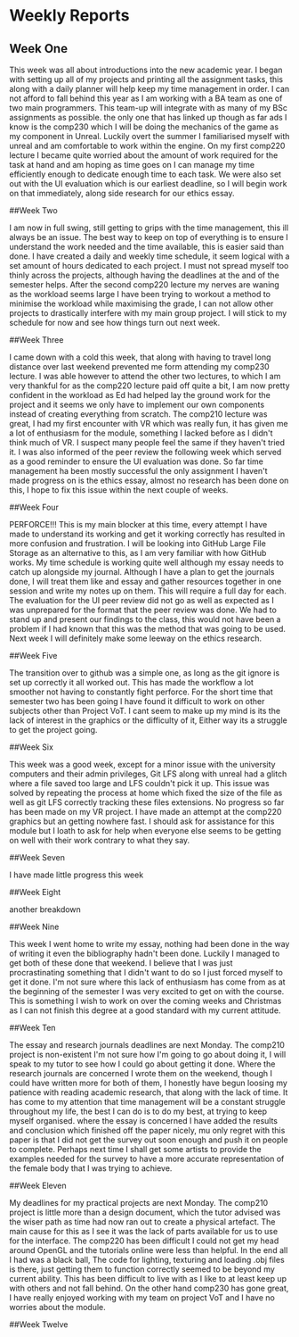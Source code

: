 # Weekly Reports

## Week One

This week was all about introductions into the new academic year. I began with setting up all of my projects and printing all the assignment tasks, this along with a daily planner will help keep my time management in order. I can not afford to fall behind this year as I am working with a BA team as one of two main programmers. This team-up will integrate with as many of my BSc assignments as possible. the only one that has linked up though as far ads I know is the comp230 which I will be doing the mechanics of the game as my component in Unreal. Luckily overt the summer I familiarised myself with unreal and am comfortable to work within the engine. On my first comp220 lecture I became quite worried about the amount of work required for the task at hand and am hoping as time goes on I can manage my time efficiently enough to dedicate enough time to each task. We were also set out with the UI evaluation which is our earliest deadline, so I will begin work on that immediately, along side research for our ethics essay.

##Week Two

I am now in full swing, still getting to grips with the time management, this ill always be an issue. The best way to keep on top of everything is to ensure I understand the work needed and the time available, this is easier said than done. I have created a daily and weekly time schedule, it seem logical with a set amount of hours dedicated to each project. I must not spread myself too thinly across the projects, although having the deadlines at the and of the semester helps. After the second comp220 lecture my nerves are waning as the workload seems large I have been trying to workout a method to minimise the workload while maximising the grade, I can not allow other projects to drastically interfere with my main group project. I will stick to my schedule for now and see how things turn out next week.

##Week Three

I came down with a cold this week, that along with having to travel long distance over last weekend prevented me form attending my comp230 lecture. I was able however to attend the other two lectures, to which I am very thankful for as the comp220 lecture paid off quite a bit, I am now pretty confident in the workload as Ed had helped lay the ground work for the project and it seems we only have to implement our own components instead of creating everything from scratch. The comp210 lecture was great, I had my first encounter with VR which was really fun, it has given me a lot of enthusiasm for the module, something I lacked before as I didn't think much of VR. I suspect many people feel the same if they haven't tried it. I was also informed of the peer review the following week which served as a good reminder to ensure the UI evaluation was done. So far time management ha been mostly successful the only assignment I haven't made progress on is the ethics essay, almost no research has been done on this, I hope to fix this issue within the next couple of weeks.

##Week Four

PERFORCE!!! This is my main blocker at this time, every attempt I have made to understand its working and get it working correctly has resulted in more confusion and frustration. I will be looking into GitHub Large File Storage as an alternative to this, as I am very familiar with how GitHub works. My time schedule is working quite well although my essay needs to catch up alongside my journal. Although I have a plan to get the journals done, I will treat them like and essay and gather resources together in one session and write my notes up on them. This will require a full day for each. The evaluation for the UI peer review did not go as well as expected as I was unprepared for the format that the peer review was done. We had to stand up and present our findings to the class, this would not have been a problem if I had known that this was the method that was going to be used. Next week I will definitely make some leeway on the ethics research.

##Week Five

The transition over to github was a simple one, as long as the git ignore is set up correctly it all worked out. This has made the workflow a lot smoother not having to constantly fight perforce. For the short time that semester two has been going I have found it difficult to work on other subjects other than Project VoT. I cant seem to make up my mind is its the lack of interest in the graphics or the difficulty of it, Either way its a struggle to get the project going. 

##Week Six

This week was a good week, except for a minor issue with the university computers and their admin privileges, Git LFS along with unreal had a glitch where a file saved too large and LFS couldn't pick it up. This issue was solved by repeating the process at home which fixed the size of the file as well as git LFS correctly tracking these files extensions. No progress so far has been made on my VR project. I have made an attempt at the comp220 graphics but an getting nowhere fast. I should ask for assistance for this module but I loath to ask for help when everyone else seems to be getting on well with their work contrary to what they say.

##Week Seven

I have made little progress this week 

##Week Eight

another breakdown

##Week Nine

This week I went home to write my essay, nothing had been done in the way of writing it even the bibliography hadn't been done. Luckily I managed to get both of these done that weekend. I believe that I was just procrastinating something that I didn't want to do so I just forced myself to get it done. I'm not sure where this lack of enthusiasm has come from as at the beginning of the semester I was very excited to get on with the course. This is something I wish to work on over the coming weeks and Christmas as I can not finish this degree at a good standard with my current attitude.

##Week Ten

The essay and research journals deadlines are next Monday. The comp210 project is non-existent I'm not sure how I'm going to go about doing it, I will speak to my tutor to see how I could go about getting it done. Where the research journals are concerned I wrote them on the weekend, though I could have written more for both of them, I honestly have begun loosing my patience with reading academic research, that along with the lack of time. It has come to my attention that time management will be a constant struggle throughout my life, the best I can do is to do my best, at trying to keep myself organised. where the essay is concerned I have added the results and conclusion which finished off the paper nicely, mu only regret with this paper is that I did not get the survey out soon enough and push it on people to complete. Perhaps next time I shall get some artists to provide the examples needed for the survey to have a more accurate representation of the female body that I was trying to achieve.

##Week Eleven

My deadlines for my practical projects are next Monday. The comp210 project is little more than a design document, which the tutor advised was the wiser path as time had now ran out to create a physical artefact. The main cause for this as I see it was the lack of parts available for us to use for the interface. The comp220 has been difficult I could not get my head around OpenGL and the tutorials online were less than helpful. In the end all I had was a black ball, The code for lighting, texturing and loading .obj files is there, just getting them to function correctly seemed to be beyond my current ability. This has been difficult to live with as I like to at least keep up with others and not fall behind. On the other hand comp230 has gone great, I have really enjoyed working with my team on project VoT and I have no worries about the module.

##Week Twelve 



